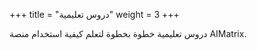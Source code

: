 +++
title = "دروس تعليمية"
weight = 3
+++

دروس تعليمية خطوة بخطوة لتعلم كيفية استخدام منصة AIMatrix.